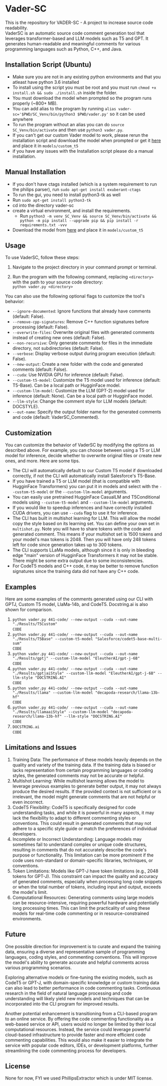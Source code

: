 # Vader-SC
This is the repository for VADER-SC - A project to increase source code readability. <br />
VaderSC is an automatic source code comment generation tool that leverages transformer-based and LLM models such as T5 and GPT. It generates human-readable and meaningful comments for various programming languages such as Python, C++, and Java.


## Installation Script (Ubuntu)
* Make sure you are not in any existing python environments and that you atleast have python 3.6 installed
* To install using the script you must be root and you must run ```chmod +x install.sh && sudo ./install.sh``` inside the folder.
* You must download the model when prompted so the program runs properly (~800+ MB).
* You can add alias to the program by running ```alias vader-sc='$PWD/SC_Venv/bin/python3 $PWD/vader.py'``` so it can be used anywhere
* To run the program without an alias you can do ```source SC_Venv/bin/activate``` and then use ```python3 vader.py```.
* If you can't get our custom Vader model to work, please rerun the installation script and download the model when prompted or get it [here](https://storage.googleapis.com/model_bucket_for_capstone_tamu/pytorch_model.bin) and place it in ```models/custom_t5```
* if you have any issues with the Installation script please do a manual installation.

## Manual Installation
* If you don't have ctags installed (which is a system requirement to run the philips parser), run ```sudo apt-get install exuberant-ctags```
* To run the gui, you need to install python3-tk as well
* Run ```sudo apt-get install python3-tk```
* cd into the directory vader-sc 
* create a virtual environment, and install the requirements. 
  * Run ```python3 -m venv SC_Venv && source SC_Venv/bin/activate && python -m pip install --upgrade pip && pip install -r requirements.txt -vvv```  
* Download the model from [here](https://storage.googleapis.com/model_bucket_for_capstone_tamu/pytorch_model.bin) and place it in ```models/custom_t5```


## Usage

To use VaderSC, follow these steps:

1. Navigate to the project directory in your command prompt or terminal.

2. Run the program with the following command, replacing `<directory>` with the path to your source code directory: <br />
```python vader.py <directory>```

You can also use the following optional flags to customize the tool's behavior:

- `--ignore-documented`: Ignore functions that already have comments (default: False).
- `--remove-cpp-signatures`: Remove C++ function signatures before processing (default: False).
- `--overwrite-files`: Overwrite original files with generated comments instead of creating new ones (default: False).
- `--non-recursive`: Only generate comments for files in the immediate directory, not subdirectories (default: False).
- `--verbose`: Display verbose output during program execution (default: False).
- `--new-output`: Create a new folder with the code and generated comments (default: False).
- `--cuda`: Use NVIDIA GPU for inference (default: False).
- `--custom-t5-model`: Customize the T5 model used for inference (default: T5-Base). Can be a local path or HugginFace model.
- `--custom-llm-model`: Customize the LLM (GPT-2) model used for inference (default: None). Can be a local path or HugginFace model.
- `--llm-style`: Change the comment style for LLM models (default: DOCSTYLE).
- `--out-name`: Specify the output folder name for the generated comments and code (default: VaderSC_Commented).

## Customization

You can customize the behavior of VaderSC by modifying the options as described above. For example, you can choose between using a T5 or LLM model for inference, decide whether to overwrite original files or create new ones, and more. Here are some tips.

* The CLI will automatically default to our Custom T5 model if downloaded correctly, if not the CLI will automatically install Salesforce's T5-Base.
* If you have trained a T5 or LLM model (that is compatible with HugginFace Transformers) you can put it in models and select with the `--custom-t5-model` or the `--custom-llm-model` arguments.
* You can easily use pretrained HugginFace CasualLM and T5Conditional models using `--custom-t5-model` and `--custom-llm-model` arguments.
* If you would like to speedup inferences and have correctly installed CUDA drivers, you can use `--cuda` flag to use it for inference.
* The CLI has built in multishot learning for LLM. This will allow the model copy the style based on its learning set. You can define your own set in `multishot.py`. Note you will have to share tokens with the code and generated comment. This means if your multishot set is 1500 tokens and your model's max tokens is 2048. Then you will have only 248 tokens left for code since generation takes up to 300 tokens. 
* The CLI supports LLaMa models, although since it is only in bleeding edge "main" version of HugginFace Transformers it may not be stable. There might be some extra output due to some inconsistencies. 
* For CodeT5 models and C++ code, it may be better to remove function signatures since the training data did not have any C++ code.
## Examples

Here are some examples of the comments generated using our CLI with GPTJ, Custom T5 model, LlaMa-14b, and CodeT5. Docstring.ai is also shown for comparison.

1. `python vader.py 441-code/ --new-output --cuda --out-name "./Results/T5Custom"`<br />
```CODE ```
2. `python vader.py 441-code/ --new-output --cuda --out-name "./Results/T5Base" --custom-t5-model "Salesforce/codet5-base-multi-sum"`<br />
 ```CODE ```
3. `python vader.py 441-code/ --new-output --cuda --out-name "./Results/gptj" --custom-llm-model "EleutherAI/gpt-j-6B"`<br />
```CODE ```
4. `python vader.py 441-code/ --new-output --cuda --out-name "./Results/gptjaiStyle" --custom-llm-model "EleutherAI/gpt-j-6B" --llm-style "DOCSTRING.AI"`<br />
```CODE ```
5. `python vader.py 441-code/ --new-output --cuda --out-name "./Results/llama" --custom-llm-model "decapoda-research/llama-13b-hf"`<br />
```CODE ```
6. `python vader.py 441-code/ --new-output --cuda --out-name "./Results/llamaaiStyle" --custom-llm-model "decapoda-research/llama-13b-hf" --llm-style "DOCSTRING.AI"`<br />
```CODE ```
7. `DOCSTRING.ai`<br />
```CODE ```

## Limitations and Issues

1.	Training Data: The performance of these models heavily depends on the quality and variety of the training data. If the training data is biased or lacks representation from certain programming languages or coding styles, the generated comments may not be accurate or helpful.
2.	Multishot Learning: While multishot learning allows the model to leverage previous examples to generate better output, it may not always produce the desired results. If the provided context is not sufficient or is irrelevant, the model might generate comments that are not helpful or even incorrect.
3.	CodeT5 Flexibility: CodeT5 is specifically designed for code understanding tasks, and while it is powerful in many aspects, it may lack the flexibility to adapt to different commenting styles or conventions. This could result in generated comments that may not adhere to a specific style guide or match the preferences of individual developers.
4.	Incomplete or Incorrect Understanding: Language models may sometimes fail to understand complex or unique code structures, resulting in comments that do not accurately describe the code's purpose or functionality. This limitation can be more prominent if the code uses non-standard or domain-specific libraries, techniques, or conventions.
5.	Token Limitations: Models like GPT-J have token limitations (e.g., 2048 tokens for GPT-J). This constraint can impact the quality and accuracy of generated comments, especially when processing long code snippets or when the total number of tokens, including input and output, exceeds the model's limit.
6.	Computational Resources: Generating comments using large models can be resource-intensive, requiring powerful hardware and potentially long processing times. This can limit the practicality of using these models for real-time code commenting or in resource-constrained environments.

## Future
One possible direction for improvement is to curate and expand the training data, ensuring a diverse and representative sample of programming languages, coding styles, and commenting conventions. This will improve the model's ability to generate accurate and helpful comments across various programming scenarios.

Exploring alternative models or fine-tuning the existing models, such as CodeT5 or GPT-J, with domain-specific knowledge or custom training data can also lead to better performance in code commenting tasks. Continuous research in the field of natural language processing and code understanding will likely yield new models and techniques that can be incorporated into the CLI program for improved results.

Another potential enhancement is transitioning from a CLI-based program to an online service. By offering the code commenting functionality as a web-based service or API, users would no longer be limited by their local computational resources. Instead, the service could leverage powerful cloud-based infrastructure to provide faster and more efficient code commenting capabilities. This would also make it easier to integrate the service with popular code editors, IDEs, or development platforms, further streamlining the code commenting process for developers.

## License
None for now, FYI we used PhillipsExtractor which is under MIT license.
